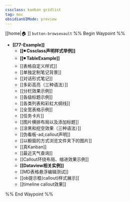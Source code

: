 ```yaml
---
cssclass: kanban gridlist
tag: moc
obsidianUIMode: preview
---
```

[[home|🏠 ]]    `button-browsevault`
%% Begin Waypoint %%
- **[[77-Example]]**
	- **[[◾ Cssclass声明样式举例]]**
	- **[[◾ TableExample]]**
	- [[表格自定义样式]]
	- [[单独定制笔记背景]]
	- [[对话形式笔记]]
	- [[多彩高亮（三种语法）]]
	- [[分栏效果示例]]
	- [[各级标题示例]]
	- [[各类列表和彩虹大纲线]]
	- [[全宽表格示例]]
	- [[任务卡片]]
	- [[图片横排布局以及添加标题]]
	- [[涂黑和挖空效果（三种语法）]]
	- [[伪看板-ad,callout声明]]
	- [[以橱窗的方式浏览文件夹下的图片]]
	- [[真Kanban]]
	- [[最近天气查询]]
	- [[Callout环绕布局、缩进效果示例]]
	- **[[Dataview相关实例]]**
	- [[MD表格悬浮编辑测试]]
	- [[ob提示框(callout)样式展示]]
	- [[timeline callout效果]]

%% End Waypoint %%
